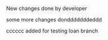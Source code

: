 New changes done by developer

some more changes dondddddddeddd


cccccc
added for testing loan branch
